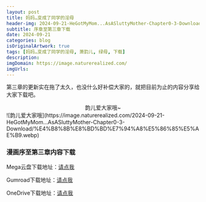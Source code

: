 ```yaml
---
layout: post
title: 妈妈…变成了同学的淫母
header-img: 2024-09-21-HeGotMyMom...AsASluttyMother-Chapter0-3-Download/header.jpg
subtitle: 序章至第三章下载
date: 2024-09-21
categories: blog
isOriginalArtwork: true
tags: [妈妈…变成了同学的淫母, 萧韵儿, 绿母, 下载]
description:
imgDomain: https://image.naturerealized.com/
imgUrls:
---
```


第三章的更新实在拖了太久，也没什么好补偿大家的，就把目前为止的内容分享给大家下载吧。  

<center>韵儿爱大家哦~</center>
![韵儿爱大家哦](https://image.naturerealized.com/2024-09-21-HeGotMyMom...AsASluttyMother-Chapter0-3-Download/%E4%B8%8B%E8%BD%BD%E7%94%A8%E5%86%85%E5%AE%B9.webp)

  

### 漫画序至第三章内容下载

Mega云盘下载地址：[请点我](https://mega.nz/file/fAclDYSL#laY2c-bFt22R1bKOsXLGL1_qmtyyvNtpfoZMj6JRxx4 "Mega")  

Gumroad下载地址：[请点我](https://weloventr4ever.gumroad.com/l/HeGotMyMomAsASluttyMother-Chapter0-3 "Gumroad")  

OneDrive下载地址：[请点我](https://1drv.ms/u/s!AqlJdBJEYmX5gQMCQwSeQK68xwNS?e=MBgkEX "OneDrive")  
